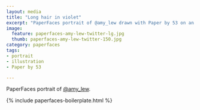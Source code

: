 ```yaml
---
layout: media
title: "Long hair in violet"
excerpt: "PaperFaces portrait of @amy_lew drawn with Paper by 53 on an iPad."
image: 
  feature: paperfaces-amy-lew-twitter-lg.jpg
  thumb: paperfaces-amy-lew-twitter-150.jpg
category: paperfaces
tags: 
- portrait
- illustration
- Paper by 53

---
```


PaperFaces portrait of [@amy_lew](http://twitter.com/amy_lew).

{% include paperfaces-boilerplate.html %}
